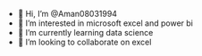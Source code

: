 - 👋 Hi, I’m @Aman08031994
- 👀 I’m interested in microsoft excel and power bi
- 🌱 I’m currently learning data science
- 💞️ I’m looking to collaborate on excel
